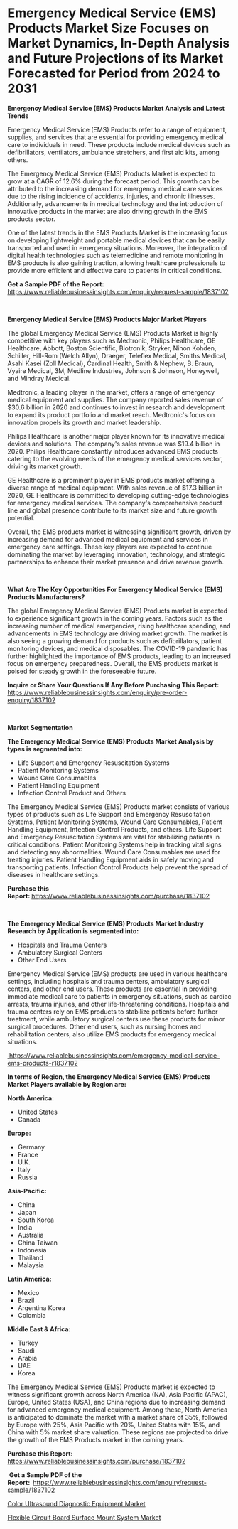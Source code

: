 <p><h1>Emergency Medical Service (EMS) Products Market Size Focuses on Market Dynamics, In-Depth Analysis and Future Projections of its Market Forecasted for Period from 2024 to 2031</h1></p><p><strong>Emergency Medical Service (EMS) Products Market Analysis and Latest Trends</strong></p>
<p><p>Emergency Medical Service (EMS) Products refer to a range of equipment, supplies, and services that are essential for providing emergency medical care to individuals in need. These products include medical devices such as defibrillators, ventilators, ambulance stretchers, and first aid kits, among others.</p><p>The Emergency Medical Service (EMS) Products Market is expected to grow at a CAGR of 12.6% during the forecast period. This growth can be attributed to the increasing demand for emergency medical care services due to the rising incidence of accidents, injuries, and chronic illnesses. Additionally, advancements in medical technology and the introduction of innovative products in the market are also driving growth in the EMS products sector.</p><p>One of the latest trends in the EMS Products Market is the increasing focus on developing lightweight and portable medical devices that can be easily transported and used in emergency situations. Moreover, the integration of digital health technologies such as telemedicine and remote monitoring in EMS products is also gaining traction, allowing healthcare professionals to provide more efficient and effective care to patients in critical conditions.</p></p>
<p><strong>Get a Sample PDF of the Report:&nbsp;</strong> <a href="https://www.reliablebusinessinsights.com/enquiry/request-sample/1837102">https://www.reliablebusinessinsights.com/enquiry/request-sample/1837102</a></p>
<p>&nbsp;</p>
<p><strong>Emergency Medical Service (EMS) Products Major Market Players</strong></p>
<p><p>The global Emergency Medical Service (EMS) Products Market is highly competitive with key players such as Medtronic, Philips Healthcare, GE Healthcare, Abbott, Boston Scientific, Biotronik, Stryker, Nihon Kohden, Schiller, Hill-Rom (Welch Allyn), Draeger, Teleflex Medical, Smiths Medical, Asahi Kasei (Zoll Medical), Cardinal Health, Smith & Nephew, B. Braun, Vyaire Medical, 3M, Medline Industries, Johnson & Johnson, Honeywell, and Mindray Medical.</p><p>Medtronic, a leading player in the market, offers a range of emergency medical equipment and supplies. The company reported sales revenue of $30.6 billion in 2020 and continues to invest in research and development to expand its product portfolio and market reach. Medtronic's focus on innovation propels its growth and market leadership.</p><p>Philips Healthcare is another major player known for its innovative medical devices and solutions. The company's sales revenue was $19.4 billion in 2020. Philips Healthcare constantly introduces advanced EMS products catering to the evolving needs of the emergency medical services sector, driving its market growth.</p><p>GE Healthcare is a prominent player in EMS products market offering a diverse range of medical equipment. With sales revenue of $17.3 billion in 2020, GE Healthcare is committed to developing cutting-edge technologies for emergency medical services. The company's comprehensive product line and global presence contribute to its market size and future growth potential.</p><p>Overall, the EMS products market is witnessing significant growth, driven by increasing demand for advanced medical equipment and services in emergency care settings. These key players are expected to continue dominating the market by leveraging innovation, technology, and strategic partnerships to enhance their market presence and drive revenue growth.</p></p>
<p>&nbsp;</p>
<p><strong>What Are The Key Opportunities For Emergency Medical Service (EMS) Products Manufacturers?</strong></p>
<p><p>The global Emergency Medical Service (EMS) Products market is expected to experience significant growth in the coming years. Factors such as the increasing number of medical emergencies, rising healthcare spending, and advancements in EMS technology are driving market growth. The market is also seeing a growing demand for products such as defibrillators, patient monitoring devices, and medical disposables. The COVID-19 pandemic has further highlighted the importance of EMS products, leading to an increased focus on emergency preparedness. Overall, the EMS products market is poised for steady growth in the foreseeable future.</p></p>
<p><strong>Inquire or Share Your Questions If Any Before Purchasing This Report:</strong> <a href="https://www.reliablebusinessinsights.com/enquiry/pre-order-enquiry/1837102">https://www.reliablebusinessinsights.com/enquiry/pre-order-enquiry/1837102</a></p>
<p>&nbsp;</p>
<p><strong>Market Segmentation</strong></p>
<p><strong>The Emergency Medical Service (EMS) Products Market Analysis by types is segmented into:</strong></p>
<p><ul><li>Life Support and Emergency Resuscitation Systems</li><li>Patient Monitoring Systems</li><li>Wound Care Consumables</li><li>Patient Handling Equipment</li><li>Infection Control Product and Others</li></ul></p>
<p><p>The Emergency Medical Service (EMS) Products market consists of various types of products such as Life Support and Emergency Resuscitation Systems, Patient Monitoring Systems, Wound Care Consumables, Patient Handling Equipment, Infection Control Products, and others. Life Support and Emergency Resuscitation Systems are vital for stabilizing patients in critical conditions. Patient Monitoring Systems help in tracking vital signs and detecting any abnormalities. Wound Care Consumables are used for treating injuries. Patient Handling Equipment aids in safely moving and transporting patients. Infection Control Products help prevent the spread of diseases in healthcare settings.</p></p>
<p><strong>Purchase this Report:&nbsp;</strong><a href="https://www.reliablebusinessinsights.com/purchase/1837102">https://www.reliablebusinessinsights.com/purchase/1837102</a></p>
<p>&nbsp;</p>
<p><strong>The Emergency Medical Service (EMS) Products Market Industry Research by Application is segmented into:</strong></p>
<p><ul><li>Hospitals and Trauma Centers</li><li>Ambulatory Surgical Centers</li><li>Other End Users</li></ul></p>
<p><p>Emergency Medical Service (EMS) products are used in various healthcare settings, including hospitals and trauma centers, ambulatory surgical centers, and other end users. These products are essential in providing immediate medical care to patients in emergency situations, such as cardiac arrests, trauma injuries, and other life-threatening conditions. Hospitals and trauma centers rely on EMS products to stabilize patients before further treatment, while ambulatory surgical centers use these products for minor surgical procedures. Other end users, such as nursing homes and rehabilitation centers, also utilize EMS products for emergency medical situations.</p></p>
<p><a href="https://www.reliablebusinessinsights.com/emergency-medical-service-ems-products-r1837102">&nbsp;https://www.reliablebusinessinsights.com/emergency-medical-service-ems-products-r1837102</a></p>
<p><strong>In terms of Region, the Emergency Medical Service (EMS) Products Market Players available by Region are:</strong></p>
<p>
    <p> <strong> North America: </strong>
        <ul>
            <li>United States</li>
            <li>Canada</li>
        </ul>
        </p> 
    <p> <strong> Europe: </strong>
        <ul>
            <li>Germany</li>
            <li>France</li>
            <li>U.K.</li>
            <li>Italy</li>
            <li>Russia</li>
        </ul>
        </p> 
    <p> <strong> Asia-Pacific: </strong>
        <ul>
            <li>China</li>
            <li>Japan</li>
            <li>South Korea</li>
            <li>India</li>
            <li>Australia</li>
            <li>China Taiwan</li>
            <li>Indonesia</li>
            <li>Thailand</li>
            <li>Malaysia</li>
        </ul>
        </p> 
    <p> <strong> Latin America: </strong>
        <ul>
            <li>Mexico</li>
            <li>Brazil</li>
            <li>Argentina Korea</li>
            <li>Colombia</li>
        </ul>
        </p> 
    <p> <strong> Middle East & Africa: </strong>
        <ul>
            <li>Turkey</li>
            <li>Saudi</li>
            <li>Arabia</li>
            <li>UAE</li>
            <li>Korea</li>
        </ul>
    </p>
    </p>
<p><p>The Emergency Medical Service (EMS) Products market is expected to witness significant growth across North America (NA), Asia Pacific (APAC), Europe, United States (USA), and China regions due to increasing demand for advanced emergency medical equipment. Among these, North America is anticipated to dominate the market with a market share of 35%, followed by Europe with 25%, Asia Pacific with 20%, United States with 15%, and China with 5% market share valuation. These regions are projected to drive the growth of the EMS Products market in the coming years.</p></p>
<p><strong>Purchase this Report: </strong><a href="https://www.reliablebusinessinsights.com/purchase/1837102">https://www.reliablebusinessinsights.com/purchase/1837102</a></p>
<p>&nbsp;<strong>Get a Sample PDF of the Report:&nbsp;&nbsp;</strong><a href="https://www.reliablebusinessinsights.com/enquiry/request-sample/1837102">https://www.reliablebusinessinsights.com/enquiry/request-sample/1837102</a></p>
<p><strong></strong></p>
<p><p><a href="https://github.com/YashRP12/Market-Research-Report-List-5/blob/main/color-ultrasound-diagnostic-equipment-market.md">Color Ultrasound Diagnostic Equipment Market</a></p><p><a href="https://medium.com/@caroline.hamilton5656/flexible-circuit-board-surface-mount-system-market-a-global-and-regional-analysis-focus-on-end-dc75a63fd254">Flexible Circuit Board Surface Mount System Market</a></p></p>
